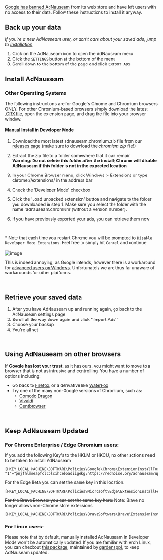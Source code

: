 [Google has banned AdNauseam](https://adnauseam.io/free-adnauseam.html) from its web store and have left users with no access to their data. Follow these instructions to install it anyway.

## Back up your data

_If you're a new AdNauseam user, or don't care about your saved ads, jump to [Installation](#install-adnauseam)_

1. Click on the AdNauseam icon to open the AdNauseam menu
2. Click the ``SETTINGS`` button at the bottom of the menu
3. Scroll down to the bottom of the page and click ``EXPORT ADS``

## Install AdNauseam

### Other Operating Systems
The following instructions are for Google's Chrome and Chromium browsers ONLY. For other Chromium-based browsers simply download the latest [.CRX file](https://github.com/dhowe/AdNauseam/releases/latest), open the extension page, and drag the file into your browser window.

#### Manual Install in Developer Mode
1. Download the most latest adnauseam.chromium.zip file from our [releases page](https://github.com/dhowe/AdNauseam/releases/latest) (make sure to download the _chromium.zip_ file!)
2. Extract the zip file to a folder somewhere that it can remain  
**Warning: Do not delete this folder after the install; Chrome will disable AdNauseam if this folder is not in the expected location**

3. In your Chrome Browser menu, click Windows > Extensions or type chrome://extensions/ in the address bar  
4. Check the 'Developer Mode' checkbox  
5. Click the 'Load unpacked extension' button and navigate to the folder you downloaded in step 1. Make sure you select the folder with the name 'adnauseam.chromium'(without a version number). 
6. If you have previously exported your ads, you can retrieve them now  

<br>

*&nbsp;Note that each time you restart Chrome you will be prompted to ``Disable Developer Mode Extensions``. Feel free to simply hit ``Cancel`` and continue.<br/>  
![image](https://cloud.githubusercontent.com/assets/27123/21674871/5041d6c6-d338-11e6-9112-9dcebb5553e6.png)

This is indeed annoying, as Google intends, however there is a workaround for [advanced users on Windows](https://github.com/dhowe/AdNauseam/wiki/Install-AdNauseam-in-Chrome-on-Windows). Unfortunately we are thus far unaware of workarounds for other platforms.

<br>

## Retrieve your saved data

1. After you have AdNauseam up and running again, go back to the AdNauseam settings page
1. Scroll all the way down again and click ''Import Ads''
1. Choose your backup
1. You're all set

<br>

## Using AdNauseam on other browsers

If __Google has lost your trust__, as it has ours, you might want to move to a browser that is not as intrusive and controlling. You have a number of options including:

* Go back to [Firefox](https://getfirefox.com), or a derivative like [WaterFox](https://www.waterfoxproject.org/)
* Try one of the many non-Google versions of Chromium, such as:
    * [Comodo Dragon](https://www.comodo.com/home/browsers-toolbars/browser.php)
    * [Vivaldi](http://www.vivaldi.com/)
    * [Centbrowser](https://www.centbrowser.com/)

<br>

## Keep AdNauseam Updated

### For Chrome Enterprise / Edge Chromium users:

If you add the following Key's to the HKLM or HKCU, no other actions need to be taken to install AdNauseam
```
[HKEY_LOCAL_MACHINE\SOFTWARE\Policies\Google\Chrome\ExtensionInstallForcelist]
"1"="pnjfhlmmeapfclcplcihceboadiigekg;https://rednoise.org/adnauseam/updates.xml"
```
For the Edge Beta you can set the same key in this location.

```
[HKEY_LOCAL_MACHINE\SOFTWARE\Policies\Microsoft\Edge\ExtensionInstallForcelist]
```

~~For the Brave Browser you can set the same key here:~~
Note: Brave no longer allows non-Chrome store extensions
```
[HKEY_LOCAL_MACHINE\SOFTWARE\Policies\BraveSoftware\Brave\ExtensionInstallForcelist]
```

### For Linux users:
Please note that by default, manually installed AdNauseam in Developer Mode won't be automatically updated. If you are familiar with Arch Linux, you can checkout [this package](https://aur.archlinux.org/packages/chromium-extension-adnauseam/), maintained by [gardenappl](https://github.com/gardenappl), to keep AdNauseam updated.
